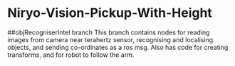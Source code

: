# Niryo-Vision-Pickup-With-Height
##objRecogniserIntel branch
This branch contains nodes for reading images from camera near terahertz sensor, recognising and localising objects, and sending co-ordinates as a ros msg. 
Also has code for creating transforms, and for robot to follow the arm. 
